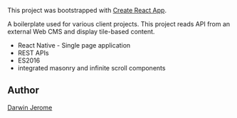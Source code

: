 This project was bootstrapped with [Create React App](https://github.com/facebookincubator/create-react-app).

A boilerplate used for various client projects. This project reads API from an external Web CMS and display tile-based content. 

- React Native - Single page application
- REST APIs
- ES2016
- integrated masonry and infinite scroll components

## Author

[Darwin Jerome](darwin.tardio.info)
